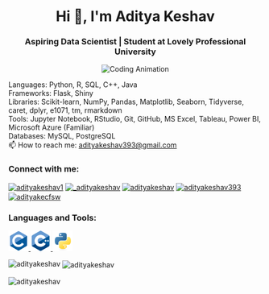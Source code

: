 <h1 align="center">Hi 👋, I'm Aditya Keshav</h1> <h3 align="center">Aspiring Data Scientist | Student at Lovely Professional University</h3> <p align="center"> <img src="https://cdn.dribbble.com/users/1059583/screenshots/4171367/coding-freak.gif" alt="Coding Animation" /> </p>

Languages: Python, R, SQL, C++, Java<br>
Frameworks: Flask, Shiny<br>
Libraries: Scikit-learn, NumPy, Pandas, Matplotlib, Seaborn, Tidyverse, caret, dplyr, e1071, tm, rmarkdown<br>
Tools: Jupyter Notebook, RStudio, Git, GitHub, MS Excel, Tableau, Power BI, Microsoft Azure (Familiar)<br>
Databases: MySQL, PostgreSQL<br>
📫 How to reach me: adityakeshav393@gmail.com<br>
<h3 align="left">Connect with me:</h3> <p align="left"> <a href="https://linkedin.com/in/adityakeshav1" target="blank"><img align="center" src="https://raw.githubusercontent.com/rahuldkjain/github-profile-readme-generator/master/src/images/icons/Social/linked-in-alt.svg" alt="adityakeshav1" height="30" width="40" /></a> <a href="https://instagram.com/_adityakeshav" target="blank"><img align="center" src="https://raw.githubusercontent.com/rahuldkjain/github-profile-readme-generator/master/src/images/icons/Social/instagram.svg" alt="_adityakeshav" height="30" width="40" /></a> <a href="https://www.codechef.com/users/adityakeshav" target="blank"><img align="center" src="https://cdn.jsdelivr.net/npm/simple-icons@3.1.0/icons/codechef.svg" alt="adityakeshav" height="30" width="40" /></a> <a href="https://www.hackerrank.com/adityakeshav393" target="blank"><img align="center" src="https://raw.githubusercontent.com/rahuldkjain/github-profile-readme-generator/master/src/images/icons/Social/hackerrank.svg" alt="adityakeshav393" height="30" width="40" /></a> <a href="https://auth.geeksforgeeks.org/user/adityakecfsw" target="blank"><img align="center" src="https://raw.githubusercontent.com/rahuldkjain/github-profile-readme-generator/master/src/images/icons/Social/geeks-for-geeks.svg" alt="adityakecfsw" height="30" width="40" /></a> </p>
<h3 align="left">Languages and Tools:</h3> <p align="left"> <a href="https://www.cprogramming.com/" target="_blank" rel="noreferrer"> <img src="https://raw.githubusercontent.com/devicons/devicon/master/icons/c/c-original.svg" alt="c" width="40" height="40"/> </a> <a href="https://www.w3schools.com/cpp/" target="_blank" rel="noreferrer"> <img src="https://raw.githubusercontent.com/devicons/devicon/master/icons/cplusplus/cplusplus-original.svg" alt="cplusplus" width="40" height="40"/> </a> <a href="https://www.python.org" target="_blank" rel="noreferrer"> <img src="https://raw.githubusercontent.com/devicons/devicon/master/icons/python/python-original.svg" alt="python" width="40" height="40"/> </a> </p> <p><img align="left" src="https://github-readme-stats.vercel.app/api/top-langs?username=adityakeshav&show_icons=true&locale=en&layout=compact" alt="adityakeshav" /></p> <p>&nbsp;<img align="center" src="https://github-readme-stats.vercel.app/api?username=adityakeshav&show_icons=true&locale=en" alt="adityakeshav" /></p> <p><img align="center" src="https://github-readme-streak-stats.herokuapp.com/?user=adityakeshav&" alt="adityakeshav" /></p>


